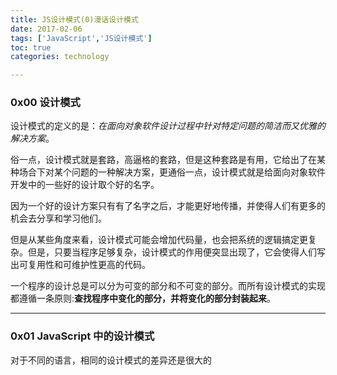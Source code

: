 ```yaml
---
title: JS设计模式(0)漫话设计模式  
date: 2017-02-06      
tags: ['JavaScript','JS设计模式']
toc: true
categories: technology

---
```

### 0x00 设计模式
设计模式的定义的是：_在面向对象软件设计过程中针对特定问题的简洁而又优雅的解决方案_。

俗一点，设计模式就是套路，高逼格的套路，但是这种套路是有用，它给出了在某种场合下对某个问题的一种解决方案，更通俗一点，设计模式就是给面向对象软件开发中的一些好的设计取个好的名字。

因为一个好的设计方案只有有了名字之后，才能更好地传播，并使得人们有更多的机会去分享和学习他们。

但是从某些角度来看，设计模式可能会增加代码量，也会把系统的逻辑搞定更复杂。但是，只要当程序足够复杂，设计模式的作用便突显出现了，它会使得人们写出可复用性和可维护性更高的代码。

一个程序的设计总是可以分为可变的部分和不可变的部分。而所有设计模式的实现都遵循一条原则:**查找程序中变化的部分，并将变化的部分封装起来**。



---
### 0x01 JavaScript 中的设计模式
对于不同的语言，相同的设计模式的差异还是很大的

